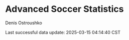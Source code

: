 # Advanced Soccer Statistics
Denis Ostroushko

<!-- gfm -->

Last successful data update: 2025-03-15 04:14:40 CST
